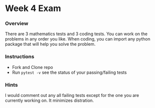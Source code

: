 # Week 4 Exam

### Overview

There are 3 mathematics tests and 3 coding tests. You can work on the problems in any order you like. When coding, you can import any python package that will help you solve the problem.

### Instructions

- Fork and Clone repo
- Run `pytest -v` see the status of your passing/failing tests

### Hints

I would comment out any all failing tests except for the one you are currently working on. It minimizes distration.
